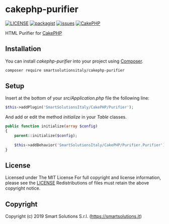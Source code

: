 # cakephp-purifier
[![LICENSE](https://img.shields.io/github/license/smartsolutionsitaly/cakephp-purifier.svg)](LICENSE)
[![packagist](https://img.shields.io/badge/packagist-smartsolutionsitaly%2Fcakephp--purifier-brightgreen.svg)](https://packagist.org/packages/smartsolutionsitaly/cakephp-purifier)
[![issues](https://img.shields.io/github/issues/smartsolutionsitaly/cakephp-purifier.svg)](https://github.com/smartsolutionsitaly/cakephp-purifier/issues)
[![CakePHP](https://img.shields.io/badge/CakePHP-3.6%2B-brightgreen.svg)](https://github.com/cakephp/cakephp)

HTML Purifier for [CakePHP](https://github.com/cakephp/cakephp)

## Installation
You can install _cakephp-purifier_ into your project using [Composer](https://getcomposer.org).

``` bash
composer require smartsolutionsitaly/cakephp-purifier
```

## Setup
Insert at the bottom of your _src/Application.php_ file the following line:

``` php
$this->addPlugin('SmartSolutionsItaly/CakePHP/Purifier');
```

And add or edit the method _initialize_ in your _Table_ classes.

``` php
public function initialize(array $config)
{
    parent::initialize($config);
    
    $this->addBehavior('SmartSolutionsItaly/CakePHP/Purifier.Purifier');
}
```

## License
Licensed under The MIT License
For full copyright and license information, please see the [LICENSE](LICENSE)
Redistributions of files must retain the above copyright notice.

## Copyright
Copyright (c) 2019 Smart Solutions S.r.l. (https://smartsolutions.it)
